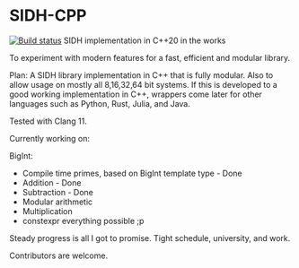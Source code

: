 # SIDH-CPP
[![Build status](https://badge.buildkite.com/5a306664bc2ef67dff9660c1b7da7bfaac31b803b654d0964a.svg)](https://buildkite.com/bassem/sidh-cpp)
SIDH implementation in C++20 in the works

To experiment with modern features for a fast, efficient and modular library.

Plan: A SIDH library implementation in C++ that is fully modular. Also to allow usage on mostly all 8,16,32,64 bit systems. If this is developed to a good working implementation in C++, wrappers come later for other languages such as Python, Rust, Julia, and Java.

Tested with Clang 11.

Currently working on:

BigInt:
* Compile time primes, based on BigInt template type  - Done
* Addition - Done
* Subtraction - Done
* Modular arithmetic
* Multiplication
* constexpr everything possible ;p

Steady progress is all I got to promise. Tight schedule, university, and work. 
 
Contributors are welcome. 
